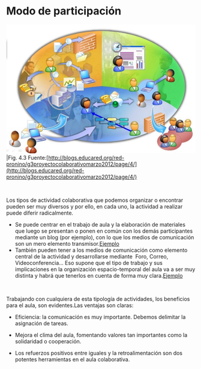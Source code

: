 
# Modo de participación
![](img/trabajo-colaborativo1.jpg)
|Fig. 4.3 Fuente:[http://blogs.educared.org/red-pronino/g3proyectocolaborativomarzo2012/page/4/](http://blogs.educared.org/red-pronino/g3proyectocolaborativomarzo2012/page/4/)

&nbsp;

Los tipos de actividad colaborativa que podemos organizar o encontrar pueden ser muy diversos y por ello, en cada uno, la actividad a realizar puede diferir radicalmente.

- Se puede centrar en el trabajo de aula y la elaboración de materiales que luego se presentan o ponen en com&uacute;n con los demás participantes mediante un blog (por ejemplo), con lo que los medios de comunicación son un mero elemento transmisor.[Ejemplo](http://volmagma.blogspot.com.es/)
- También pueden tener a los medios de comunicación como elemento central de la actividad y desarrollarse mediante &nbsp;Foro, Correo, Videoconferencia... Eso supone que el tipo de trabajo y sus implicaciones en la organización espacio-temporal del aula va a ser muy distinta y habrá que tenerlos en cuenta de forma muy clara.[Ejemplo](http://pasapalabras.webnode.es/)

&nbsp;

Trabajando con cualquiera de esta tipología de actividades, los beneficios para el aula, son evidentes.Las ventajas son claras:

- Eficiencia: la comunicación es muy importante. Debemos delimitar la asignación de tareas.

- Mejora el clima del aula, fomentando valores tan importantes como la solidaridad o cooperación.

- Los refuerzos positivos entre iguales y la retroalimentación son dos potentes herramientas en el aula colaborativa.

&nbsp;

&nbsp;

